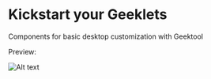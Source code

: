 # Kickstart your Geeklets

Components for basic desktop customization with Geektool

Preview:

![Alt text](http://nroviw.com/images/geeklet-img.png)
